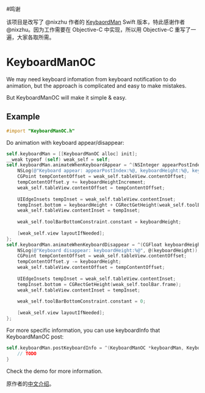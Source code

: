 #鸣谢

该项目是改写了 @nixzhu 作者的 [KeybaordMan](https://github.com/nixzhu/KeyboardMan) Swift 版本，特此感谢作者 @nixzhu。因为工作需要在 Objective-C 中实现，所以用 Objective-C 重写了一遍，大家各取所需。

# KeyboardManOC

We may need keyboard infomation from keyboard notification to do animation, but the approach is complicated and easy to make mistakes. 

But KeyboardManOC will make it simple & easy.

## Example

```objective-c
#import "KeyboardManOC.h"
```

Do animation with keyboard appear/disappear:

```objective-c
self.keyboardMan = [[KeyboardManOC alloc] init];
__weak typeof (self) weak_self = self;
self.keyboardMan.animateWhenKeyboardAppear = ^(NSInteger appearPostIndex, CGFloat keyboardHeight, CGFloat keyboardHeightIncrement) {
    NSLog(@"Keyboard appear: appearPostIndex:%@, keyboardHeight:%@, keyboardHeightIncrement:%@", @(appearPostIndex), @(keyboardHeight), @(keyboardHeightIncrement));
    CGPoint tempContentOffset = weak_self.tableView.contentOffset;
    tempContentOffset.y += keyboardHeightIncrement;
    weak_self.tableView.contentOffset = tempContentOffset;
    
    UIEdgeInsets tempInset = weak_self.tableView.contentInset;
    tempInset.bottom = keyboardHeight + CGRectGetHeight(weak_self.toolBar.frame);
    weak_self.tableView.contentInset = tempInset;
    
    weak_self.toolBarBottomConstraint.constant = keyboardHeight;
    
    [weak_self.view layoutIfNeeded];
};
self.keyboardMan.animateWhenKeyboardDisappear = ^(CGFloat keyboardHeight) {
    NSLog(@"Keyboard disappear: keyboardHeight:%@", @(keyboardHeight));
    CGPoint tempContentOffset = weak_self.tableView.contentOffset;
    tempContentOffset.y -= keyboardHeight;
    weak_self.tableView.contentOffset = tempContentOffset;
    
    UIEdgeInsets tempInset = weak_self.tableView.contentInset;
    tempInset.bottom = CGRectGetHeight(weak_self.toolBar.frame);
    weak_self.tableView.contentInset = tempInset;
    
    weak_self.toolBarBottomConstraint.constant = 0;
    
    [weak_self.view layoutIfNeeded];
};
```

For more specific information, you can use keyboardInfo that KeyboardManOC post:

```objective-c
self.keyboardMan.postKeyboardInfo = ^(KeyboardManOC *keyboardMan, KeyboardInfo keyboardInfo) {
    // TODO
}
```

Check the demo for more information.

原作者的[中文介绍](https://github.com/nixzhu/dev-blog/blob/master/2015-07-27-keyboard-man.md)。
